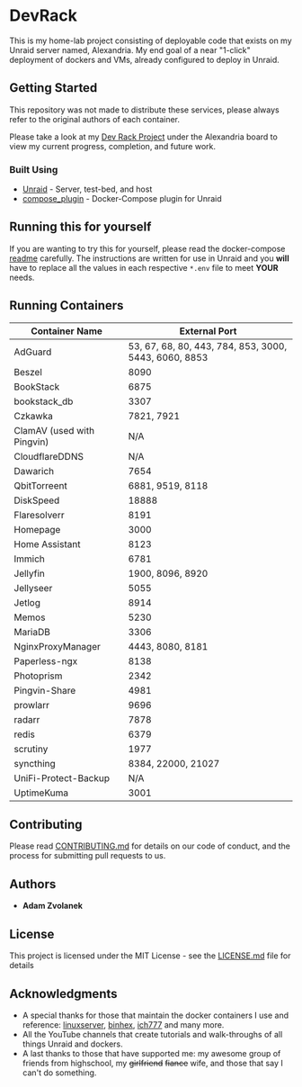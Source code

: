 # DevRack

This is my home-lab project consisting of deployable code that exists on my Unraid server named, Alexandria. My end goal of a near "1-click" deployment of dockers and VMs, already configured to deploy in Unraid.

## Getting Started

This repository was not made to distribute these services, please always refer to the original authors of each container.

Please take a look at my [Dev Rack Project](https://github.com/users/adamzvolanek/projects/1) under the Alexandria board to view my current progress, completion, and future work.

### Built Using

* [Unraid](https://unraid.net/) - Server, test-bed, and host
* [compose_plugin](https://github.com/dcflachs/compose_plugin) - Docker-Compose plugin for Unraid

## Running this for yourself

If you are wanting to try this for yourself, please read the docker-compose [readme](/docker-compose/README.md) carefully. The instructions are written for use in Unraid and you **will** have to replace all the values in each respective `*.env` file to meet **YOUR** needs.

## Running Containers

| Container Name               | External Port                                         |
|------------------------------|-------------------------------------------------------|
| AdGuard                      | 53, 67, 68, 80, 443, 784, 853, 3000, 5443, 6060, 8853 |
| Beszel                       | 8090                                                  |
| BookStack                    | 6875                                                  |
| bookstack_db                 | 3307                                                  |
| Czkawka                      | 7821, 7921                                            |
| ClamAV (used with Pingvin)   | N/A                                                   |
| CloudflareDDNS               | N/A                                                   |
| Dawarich                     | 7654                                                  |
| QbitTorreent                 | 6881, 9519, 8118                                      |
| DiskSpeed                    | 18888                                                 |
| Flaresolverr                 | 8191                                                  |
| Homepage                     | 3000                                                  |
| Home Assistant               | 8123                                                  |
| Immich                       | 6781                                                  |
| Jellyfin                     | 1900, 8096, 8920                                      |
| Jellyseer                    | 5055                                                  |
| Jetlog                       | 8914                                                  |
| Memos                        | 5230                                                  |
| MariaDB                      | 3306                                                  |
| NginxProxyManager            | 4443, 8080, 8181                                      |
| Paperless-ngx                | 8138                                                  |
| Photoprism                   | 2342                                                  |
| Pingvin-Share                | 4981                                                  |
| prowlarr                     | 9696                                                  |
| radarr                       | 7878                                                  |
| redis                        | 6379                                                  |
| scrutiny                     | 1977                                                  |
| syncthing                    | 8384, 22000, 21027                                    |
| UniFi-Protect-Backup         | N/A                                                   |
| UptimeKuma                   | 3001                                                  |

## Contributing

Please read [CONTRIBUTING.md](https://github.com/adamzvolanek/DevRack/blob/main/CONTRIBUTING.md) for details on our code of conduct, and the process for submitting pull requests to us.

## Authors

* **Adam Zvolanek**

## License

This project is licensed under the MIT License - see the [LICENSE.md](LICENSE.md) file for details

## Acknowledgments

* A special thanks for those that maintain the docker containers I use and reference: [linuxserver](https://www.linuxserver.io/), [binhex](https://github.com/binhex), [ich777](https://github.com/ich777) and many more.
* All the YouTube channels that create tutorials and walk-throughs of all things Unraid and dockers.
* A last thanks to those that have supported me: my awesome group of friends from highschool, my ~~girlfriend~~ ~~fiance~~ wife, and those that say I can't do something.
